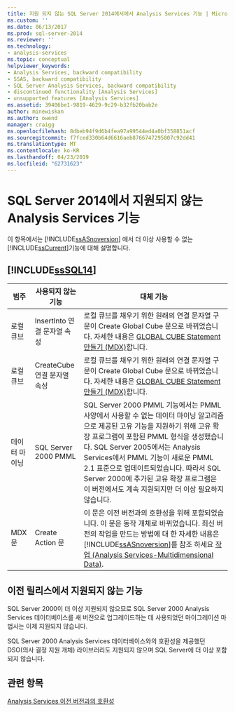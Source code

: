 ```yaml
---
title: 지원 되지 않는 SQL Server 2014에서에서 Analysis Services 기능 | Microsoft Docs
ms.custom: ''
ms.date: 06/13/2017
ms.prod: sql-server-2014
ms.reviewer: ''
ms.technology:
- analysis-services
ms.topic: conceptual
helpviewer_keywords:
- Analysis Services, backward compatibility
- SSAS, backward compatibility
- SQL Server Analysis Services, backward compatibility
- discontinued functionality [Analysis Services]
- unsupported features [Analysis Services]
ms.assetid: 39406be1-9819-4629-9c29-b32fb20bab2e
author: minewiskan
ms.author: owend
manager: craigg
ms.openlocfilehash: 8dbeb94f9d6b4fea97a99544ed4a0bf358851acf
ms.sourcegitcommit: f7fced330b64d6616aeb8766747295807c92dd41
ms.translationtype: MT
ms.contentlocale: ko-KR
ms.lasthandoff: 04/23/2019
ms.locfileid: "62731623"
---
```

# <a name="discontinued-analysis-services-functionality-in-sql-server-2014"></a>SQL Server 2014에서 지원되지 않는 Analysis Services 기능
  이 항목에서는 [!INCLUDE[ssASnoversion](../includes/ssasnoversion-md.md)] 에서 더 이상 사용할 수 없는 [!INCLUDE[ssCurrent](../includes/sscurrent-md.md)]기능에 대해 설명합니다.  
  
## <a name="discontinued-features-in-includesssql14includessssql14-mdmd"></a> [!INCLUDE[ssSQL14](../includes/sssql14-md.md)]  
  
|범주|사용되지 않는 기능|대체 기능|  
|--------------|------------------------|-----------------|  
|로컬 큐브|InsertInto 연결 문자열 속성|로컬 큐브를 채우기 위한 원래의 연결 문자열 구문이 Create Global Cube 문으로 바뀌었습니다. 자세한 내용은 [GLOBAL CUBE Statement 만들기 &#40;MDX&#41;](/sql/mdx/mdx-data-definition-create-global-cube)합니다.|  
|로컬 큐브|CreateCube 연결 문자열 속성|로컬 큐브를 채우기 위한 원래의 연결 문자열 구문이 Create Global Cube 문으로 바뀌었습니다. 자세한 내용은 [GLOBAL CUBE Statement 만들기 &#40;MDX&#41;](/sql/mdx/mdx-data-definition-create-global-cube)합니다.|  
|데이터 마이닝|SQL Server 2000 PMML|SQL Server 2000 PMML 기능에서는 PMML 사양에서 사용할 수 없는 데이터 마이닝 알고리즘으로 제공된 고유 기능을 지원하기 위해 고유 확장 프로그램이 포함된 PMML 형식을 생성했습니다. SQL Server 2005에서는 Analysis Services에서 PMML 기능이 새로운 PMML 2.1 표준으로 업데이트되었습니다. 따라서 SQL Server 2000에 추가된 고유 확장 프로그램은 이 버전에서도 계속 지원되지만 더 이상 필요하지 않습니다.|  
|MDX 문|Create Action 문|이 문은 이전 버전과의 호환성을 위해 포함되었습니다. 이 문은 동작 개체로 바뀌었습니다. 최신 버전의 작업을 만드는 방법에 대 한 자세한 내용은 [!INCLUDE[ssASnoversion](../includes/ssasnoversion-md.md)]를 참조 하세요 [작업 &#40;Analysis Services-Multidimensional Data&#41;](multidimensional-models/actions-analysis-services-multidimensional-data.md).|  
  
## <a name="discontinued-features-in-previous-releases"></a>이전 릴리스에서 지원되지 않는 기능  
 SQL Server 2000이 더 이상 지원되지 않으므로 SQL Server 2000 Analysis Services 데이터베이스를 새 버전으로 업그레이드하는 데 사용되었던 마이그레이션 마법사는 이제 지원되지 않습니다.  
  
 SQL Server 2000 Analysis Services 데이터베이스와의 호환성을 제공했던 DSO(의사 결정 지원 개체) 라이브러리도 지원되지 않으며 SQL Server에 더 이상 포함되지 않습니다.  
  
## <a name="see-also"></a>관련 항목  
 [Analysis Services 이전 버전과의 호환성](analysis-services-backward-compatibility.md)  
  
  
